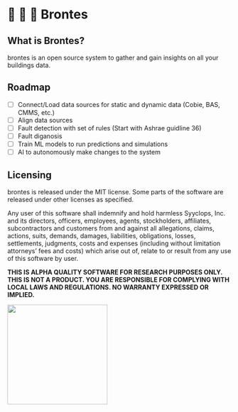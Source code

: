 # 🧠 🤖 🏢 Brontes

## What is Brontes?

brontes is an open source system to gather and gain insights on all your buildings data.

## Roadmap

- [ ] Connect/Load data sources for static and dynamic data (Cobie, BAS, CMMS, etc.) 
- [ ] Align data sources
- [ ] Fault detection with set of rules (Start with Ashrae guidline 36)
- [ ] Fault diganosis 
- [ ] Train ML models to run predictions and simulations
- [ ] AI to autonomously make changes to the system

## Licensing

brontes is released under the MIT license. Some parts of the software are released under other licenses as specified.

Any user of this software shall indemnify and hold harmless Syyclops, Inc. and its directors, officers, employees, agents, stockholders, affiliates, subcontractors and customers from and against all allegations, claims, actions, suits, demands, damages, liabilities, obligations, losses, settlements, judgments, costs and expenses (including without limitation attorneys’ fees and costs) which arise out of, relate to or result from any use of this software by user.

**THIS IS ALPHA QUALITY SOFTWARE FOR RESEARCH PURPOSES ONLY. THIS IS NOT A PRODUCT.
YOU ARE RESPONSIBLE FOR COMPLYING WITH LOCAL LAWS AND REGULATIONS.
NO WARRANTY EXPRESSED OR IMPLIED.**

<img src="https://cdn-images-1.medium.com/max/1600/1*C87EjxGeMPrkTuVRVWVg4w.png" width="225"></img>
